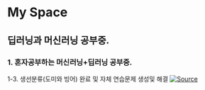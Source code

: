 # My Space
## 딥러닝과 머신러닝 공부중.

### 1. 혼자공부하는 머신러닝+딥러닝 공부중.
1-3. 생선분류(도미와 빙어) 완료 및 자체 연습문제 생성및 해결   [![Source](https://img.shields.io/badge/Source-Code-blue?logo=github)](https://github.com/sidcodeme/My_DL_ML_Py_3_11_12/blob/main/MySelf_Example/01-3_MySelf.ipynb)


